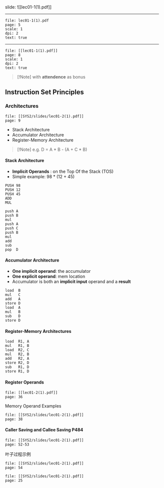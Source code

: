 slide: ![[lec01-1(1).pdf]]

----

```slide-note
file: lec01-1(1).pdf
page: 5
scale: 1
dpi: 2
text: true
```

----

```slide-note
file: [[lec01-1(1).pdf]]
page: 8
scale: 1
dpi: 2
text: true
```


> [!Note] with **attendence** as bonus

## Instruction Set Principles

### Architectures

```slide-note
file: [[SYS2/slides/lec01-2(1).pdf]]
page: 9
```

- Stack Architecture
- Accumulator Architecture
- Register-Memory Architecture

> [!Note] e.g. D = A \* B - (A + C \* B)


#### **Stack** Architecture 

- **Implicit Operands** : on the Top Of the Stack (TOS)
- Simple example: 98 * (12 + 45) 

```assembly
PUSH 98
PUSH 12
PUSH 45
ADD
MUL
```

```assembly
push A
push B
mul
push A
push C
push B
mul
add
sub
pop  D
```

#### Accumulator Architecture

- **One implicit operand**: the accumulator 
- **One explicit operand**: mem location
- Accumulator is both an **implicit input** operand and a **result**

```assembly
load  B
mul   C
add   A
store D
load  A
mul   B
sub   D
store D
```

#### Register-Memory Architectures

```assembly
load  R1, A
mul   R1, B
load  R2, C
mul   R2, B
add   R2, A
store R2, D
sub   R1, D
store R1, D
```

#### Register Operands

```slide-note
file: [[lec01-2(1).pdf]]
page: 36
```

Memory Operand Examples

```slide-note
file: [[SYS2/slides/lec01-2(1).pdf]]
page: 38
```

#### Caller Saving and Callee Saving P484

```slide-note
file: [[SYS2/slides/lec01-2(1).pdf]]
page: 52-53
```

叶子过程示例

```slide-note
file: [[SYS2/slides/lec01-2(1).pdf]]
page: 54
```

```slide-note
file: [[SYS2/slides/lec01-2(1).pdf]]
page: 25
```


